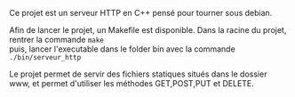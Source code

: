 Ce projet est un serveur HTTP en C++ pensé pour tourner sous debian.  

Afin de lancer le projet, un Makefile est disponible. Dans la racine du projet, rentrer la commande ```make```  
puis, lancer l'executable dans le folder bin avec la commande ```./bin/serveur_http```  
  
Le projet permet de servir des fichiers statiques situés dans le dossier www, et permet d'utiliser les méthodes GET,POST,PUT et DELETE.
